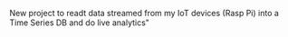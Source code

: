 New project to readt data streamed from my IoT devices (Rasp Pi) into a Time Series DB and do live analytics"
